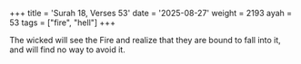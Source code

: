 +++
title = 'Surah 18, Verses 53'
date = '2025-08-27'
weight = 2193
ayah = 53
tags = ["fire", "hell"]
+++

The wicked will see the Fire and realize that they are bound to fall into it, and will find no way to avoid it.